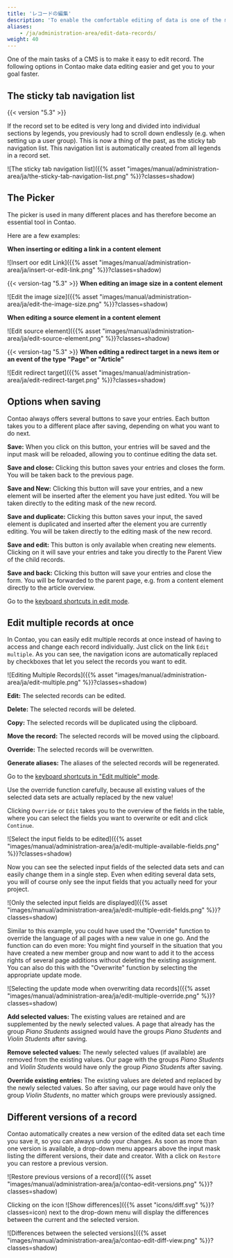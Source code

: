 ```yaml
---
title: 'レコードの編集'
description: 'To enable the comfortable editing of data is one of the main tasks of a CMS - at least it should be.'
aliases:
    - /ja/administration-area/edit-data-records/
weight: 40
---
```


One of the main tasks of a CMS is to make it easy to edit record. The following options in Contao make data editing 
easier and get you to your goal faster.


## The sticky tab navigation list

{{< version "5.3" >}}

If the record set to be edited is very long and divided into individual sections by legends, you previously had to scroll 
down endlessly (e.g. when setting up a user group). This is now a thing of the past, as the sticky tab navigation list. 
This navigation list is automatically created from all legends in a record set.

![The sticky tab navigation list]({{% asset "images/manual/administration-area/ja/the-sticky-tab-navigation-list.png" %}}?classes=shadow)


## The Picker

The picker is used in many different places and has therefore become an essential tool in Contao.

Here are a few examples:

**When inserting or editing a link in a content element**

![Insert oor edit Link]({{% asset "images/manual/administration-area/ja/insert-or-edit-link.png" %}}?classes=shadow)

{{< version-tag "5.3" >}} **When editing an image size in a content element**

![Edit the image size]({{% asset "images/manual/administration-area/ja/edit-the-image-size.png" %}}?classes=shadow)

**When editing a source element in a content element**

![Edit source element]({{% asset "images/manual/administration-area/ja/edit-source-element.png" %}}?classes=shadow)

{{< version-tag "5.3" >}} **When editing a redirect target in a news item or an event of the type "Page" or "Article"**

![Edit redirect target]({{% asset "images/manual/administration-area/ja/edit-redirect-target.png" %}}?classes=shadow)


## Options when saving

Contao always offers several buttons to save your entries. Each button takes you to a different place after saving, 
depending on what you want to do next.

**Save:** When you click on this button, your entries will be saved and the input mask will be reloaded, allowing you 
to continue editing the data set.

**Save and close:** Clicking this button saves your entries and closes the form. You will be taken back to the previous 
page.

**Save and New:** Clicking this button will save your entries, and a new element will be inserted after the element you 
have just edited. You will be taken directly to the editing mask of the new record.

**Save and duplicate:** Clicking this button saves your input, the saved element is duplicated and inserted after the 
element you are currently editing. You will be taken directly to the editing mask of the new record.

**Save and edit:** This button is only available when creating new elements. Clicking on it will save your entries and 
take you directly to the Parent View of the child records.

**Save and back:** Clicking this button will save your entries and close the form. You will be forwarded to the parent 
page, e.g. from a content element directly to the article overview.

Go to the [keyboard shortcuts in edit mode](/ja/administration-area/back-end-keyboard-shortcuts/#keyboard-shortcuts-in-edit-mode).


## Edit multiple records at once

In Contao, you can easily edit multiple records at once instead of having to access and change each record individually. 
Just click on the link `Edit multiple`. As you can see, the navigation icons are automatically replaced by checkboxes 
that let you select the records you want to edit.

![Editing Multiple Records]({{% asset "images/manual/administration-area/ja/edit-multiple.png" %}}?classes=shadow)

**Edit:** The selected records can be edited.

**Delete:** The selected records will be deleted.

**Copy:** The selected records will be duplicated using the clipboard.

**Move the record:** The selected records will be moved using the clipboard.

**Override:** The selected records will be overwritten.

**Generate aliases:** The aliases of the selected records will be regenerated.

Go to the [keyboard shortcuts in "Edit multiple" mode](/ja/administration-area/back-end-keyboard-shortcuts/#keyboard-shortcuts-in-edit-multiple-mode).

Use the override function carefully, because all existing values of the selected data sets are actually replaced by the 
new value!

Clicking `Override` or `Edit` takes you to the overview of the fields in the table, where you can select the fields you 
want to overwrite or edit and click `Continue`.

![Select the input fields to be edited]({{% asset "images/manual/administration-area/ja/edit-multiple-available-fields.png" %}}?classes=shadow)

Now you can see the selected input fields of the selected data sets and can easily change them in a single step. Even 
when editing several data sets, you will of course only see the input fields that you actually need for your project.

![Only the selected input fields are displayed]({{% asset "images/manual/administration-area/ja/edit-multiple-edit-fields.png" %}}?classes=shadow)

Similar to this example, you could have used the "Override" function to override the language of all pages with a new 
value in one go. And the function can do even more: You might find yourself in the situation that you have created a 
new member group and now want to add it to the access rights of several page additions without deleting the existing 
assignment. You can also do this with the "Overwrite" function by selecting the appropriate update mode.

![Selecting the update mode when overwriting data records]({{% asset "images/manual/administration-area/ja/edit-multiple-override.png" %}}?classes=shadow)

**Add selected values:** The existing values are retained and are supplemented by the newly selected values. A page that 
already has the group *Piano Students* assigned would have the groups *Piano Students* and *Violin Students* after 
saving.

**Remove selected values:** The newly selected values (if available) are removed from the existing values. Our page with 
the groups *Piano Students* and *Violin Students* would have only the group *Piano Students* after saving.

**Override existing entries:** The existing values are deleted and replaced by the newly selected values. So after 
saving, our page would have only the group *Violin Students*, no matter which groups were previously assigned.


## Different versions of a record

Contao automatically creates a new version of the edited data set each time you save it, so you can always undo your 
changes. As soon as more than one version is available, a drop-down menu appears above the input mask listing the 
different versions, their date and creator. With a click on `Restore` you can restore a previous version.

![Restore previous versions of a record]({{% asset "images/manual/administration-area/ja/contao-edit-versions.png" %}}?classes=shadow)

Clicking on the icon ![Show differences]({{% asset "icons/diff.svg" %}}?classes=icon) next to the drop-down menu will 
display the differences between the current and the selected version.

![Differences between the selected versions]({{% asset "images/manual/administration-area/ja/contao-edit-diff-view.png" %}}?classes=shadow)
